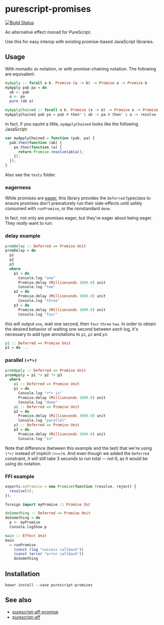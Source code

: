 # purescript-promises
[![Build Status](https://travis-ci.org/Thimoteus/purescript-promises.svg?branch=master)](https://travis-ci.org/Thimoteus/purescript-promises)

An alternative effect monad for PureScript.

Use this for easy interop with existing promise-based JavaScript libraries.

## Usage

With monadic `do` notation, or with promise-chaining notation. The following are
equivalent:

```purescript
myApply :: forall a b. Promise (a -> b) -> Promise a -> Promise b
myApply pab pa = do
  ab <- pab
  a <- pa
  pure (ab a)

myApplyChained :: forall a b. Promise (a -> b) -> Promise a -> Promise b
myApplyChained pab pa = pab # then' \ ab -> pa # then' \ a -> resolve (ab a)
```

in fact, if you squint a little, `myApplyChained` looks like the following JavaScript:

```javascript
var myApplyChained = function (pab, pa) {
  pab.then(function (ab) {
    pa.then(function (a) {
      return Promise.resolve(ab(a));
    });
  });
}
```

Also see the `tests` folder.

### eagerness

While promises are [eager](https://medium.com/@avaq/broken-promises-2ae92780f33),
this library provides the `Deferred` typeclass to ensure promises don't prematurely
run their side-effects until safely consumed with `runPromise`, or the nonstandard
`done`.

In fact, not only are promises eager, but they're eager about being eager. They *really*
want to run:

### delay example

```purescript
promDelay :: Deferred => Promise Unit
promDelay = do
  p1
  p2
  p3
  where
    p1 = do
      Console.log "one"
      Promise.delay (Milliseconds 1000.0) unit
      Console.log "two"
    p2 = do
      Promise.delay (Milliseconds 1000.0) unit
      Console.log "three"
    p3 = do
      Promise.delay (Milliseconds 1000.0) unit
      Console.log "four"
```

this will output `one`, wait one second, then `four` `three` `two`.
In order to obtain the desired behavior of waiting one second between
*each* log, it's necessary to add type annotations to `p1`, `p2` and
`p3`:

```purescript
p1 :: Deferred => Promise Unit
p1 = do ...
```

### parallel `(<*>)`

```purescript
promApply :: Deferred => Promise Unit
promApply = p1 *> p2 *> p3
  where
    p1 :: Deferred => Promise Unit
    p1 = do
      Console.log "<*> is"
      Promise.delay (Milliseconds 1000.0) unit
      Console.log "done"
    p2 :: Deferred => Promise Unit
    p2 = do
      Promise.delay (Milliseconds 3000.0) unit
      Console.log "parallel"
    p3 :: Deferred => Promise Unit
    p3 = do
      Promise.delay (Milliseconds 2000.0) unit
      Console.log "in"
```

Note that difference (between this example and the last) that we're using `(*>)`
instead of implicit `(>>=)`s. And even though we added the `Deferred` constraint,
it will still take 3 seconds to run total -- not 6, as it would be using do notation.

### FFI example
```javascript
exports.myPromise = new Promise(function (resolve, reject) {
  resolve(5);
});
```

```purescript
foreign import myPromise :: Promise Int

doSomething :: Deferred => Promise Unit
doSomething = do
  p <- myPromise
  Console.logShow p

main :: Effect Unit  
main
  = runPromise
    (const (log "success callback"))
    (const (error "error callback"))
    doSomething
```

## Installation

`bower install --save purescript-promises`

## See also
* [purescript-aff-promise](https://github.com/nwolverson/purescript-aff-promise)
* [purescript-aff](https://github.com/slamdata/purescript-aff)
